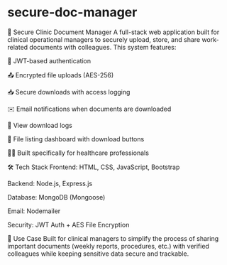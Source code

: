 # secure-doc-manager
📁 Secure Clinic Document Manager
A full-stack web application built for clinical operational managers to securely upload, store, and share work-related documents with colleagues. This system features:

🔐 JWT-based authentication

📤 Encrypted file uploads (AES-256)

📥 Secure downloads with access logging

✉️ Email notifications when documents are downloaded

🧾 View download logs

📁 File listing dashboard with download buttons

🧑‍⚕️ Built specifically for healthcare professionals

🛠️ Tech Stack
Frontend: HTML, CSS, JavaScript, Bootstrap

Backend: Node.js, Express.js

Database: MongoDB (Mongoose)

Email: Nodemailer

Security: JWT Auth + AES File Encryption

🚀 Use Case
Built for clinical managers to simplify the process of sharing important documents (weekly reports, procedures, etc.) with verified colleagues while keeping sensitive data secure and trackable.

